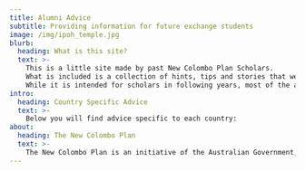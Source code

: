 ```yaml
---
title: Alumni Advice
subtitle: Providing information for future exchange students
image: /img/ipoh_temple.jpg
blurb:
  heading: What is this site?
  text: >-
    This is a little site made by past New Colombo Plan Scholars. 
    What is included is a collection of hints, tips and stories that we wish we had known before setting off on our adventures. 
    While it is intended for scholars in following years, most of the advice here should be useful to anyone moving to these countries in the future. Hopefully it is helpful.
intro:
  heading: Country Specific Advice
  text: >-
    Below you will find advice specific to each country:
about:
  heading: The New Colombo Plan
  text: >-
    The New Colombo Plan is an initiative of the Australian Government, aiming to increase the level of knowledge of the Indo-Pacific region for Australian undergraduates by supporting exchanges and internships in the region.
---
```


